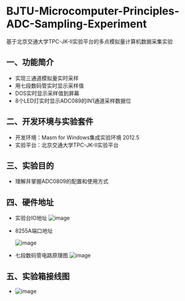 # BJTU-Microcomputer-Principles-ADC-Sampling-Experiment
 基于北京交通大学TPC-JK-II实验平台的多点模拟量计算机数据采集实验

## 一、功能简介
- 实现三通道模拟量实时采样
- 用七段数码管实时显示采样值
- DOS实时显示采样值到屏幕
- 8个LED灯实时显示ADC089的IN1通道采样数据位

## 二、开发环境与实验套件
-  开发环境：Masm for Windows集成实验环境 2012.5
-  实验平台：北京交通大学TPC-JK-II实验平台

## 三、实验目的
- 理解并掌握ADC0809的配置和使用方式

## 四、硬件地址
- 实验台IO地址
  ![image](https://github.com/user-attachments/assets/b1eda35e-a01f-409b-8f49-89c7b46348cd)

- 8255A端口地址

   ![image](https://github.com/user-attachments/assets/e8c04f0e-f7c6-42cd-9990-e88b31a0a9ae)

- 七段数码管电路原理图
  ![image](https://github.com/user-attachments/assets/6bba9cb9-ed24-4c65-b1a6-93cdef1a71d8)

## 五、实验箱接线图
- ![image](https://github.com/user-attachments/assets/90bc296b-084e-4019-a752-650318ecee47)
